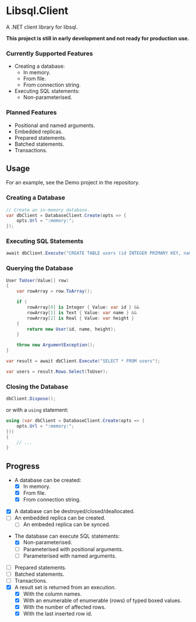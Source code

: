 ﻿# Libsql.Client

A .NET client library for libsql.

**This project is still in early development and not ready for production use.**

### Currently Supported Features

- Creating a database:
  - In memory.
  - From file.
  - From connection string.
- Executing SQL statements:
  - Non-parameterised.

### Planned Features

- Positional and named arguments.
- Embedded replicas.
- Prepared statements.
- Batched statements.
- Transactions.

## Usage

For an example, see the Demo project in the repository.

### Creating a Database

```csharp
// Create an in-memory database.
var dbClient = DatabaseClient.Create(opts => {
    opts.Url = ":memory:";
});
```

### Executing SQL Statements

```csharp
await dbClient.Execute("CREATE TABLE users (id INTEGER PRIMARY KEY, name TEXT, height REAL)");
```

### Querying the Database

```csharp
User ToUser(Value[] row)
{
    var rowArray = row.ToArray();

    if (
        rowArray[0] is Integer { Value: var id } && 
        rowArray[1] is Text { Value: var name } && 
        rowArray[2] is Real { Value: var height }
    {
        return new User(id, name, height);   
    }

    throw new ArgumentException();
}

var result = await dbClient.Execute("SELECT * FROM users");

var users = result.Rows.Select(ToUser);
```

### Closing the Database

```csharp
dbClient.Dispose();
```

or with a `using` statement:

```csharp
using (var dbClient = DatabaseClient.Create(opts => {
    opts.Url = ":memory:";
}))
{
    // ...
}
```

## Progress
- A database can be created:
  - [x] In memory.
  - [x] From file.
  - [x] From connection string.
- [x] A database can be destroyed/closed/deallocated.
- [ ] An embedded replica can be created.
  - [ ] An embeded replica can be synced.
- The database can execute SQL statements:
  - [x] Non-parameterised.
  - [ ] Parameterised with positional arguments.
  - [ ] Parameterised with named arguments.
- [ ] Prepared statements.
- [ ] Batched statements.
- [ ] Transactions.
- [x] A result set is returned from an execution.
  - [x] With the column names.
  - [x] With an enumerable of enumerable (rows) of typed boxed values.
  - [x] With the number of affected rows.
  - [x] With the last inserted row id.

